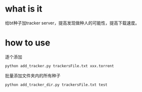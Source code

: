 # what is it 

给bt种子加tracker server，提高发现做种人的可能性，提高下载速度。

# how to use

逐个添加
``` shell
python add_tracker.py trackersFile.txt xxx.torrent
```

批量添加文件夹内的所有种子
``` shell
python add_tracker_dir.py trackersFile.txt test
```
